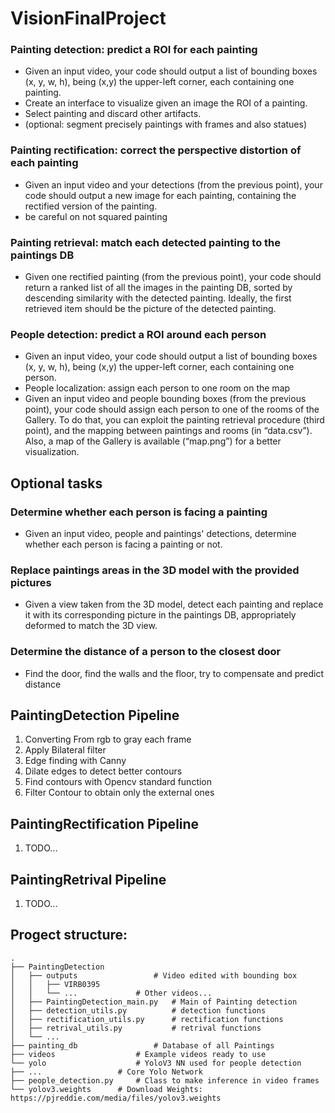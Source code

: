 # VisionFinalProject
### Painting detection: predict a ROI for each painting
- Given an input video, your code should output a list of bounding boxes (x, y, w, h), being (x,y) the upper-left corner, each containing one painting.
- Create an interface to visualize given an image the ROI of a painting.
- Select painting and discard other artifacts.
- (optional: segment precisely paintings with frames and also statues)
### Painting rectification: correct the perspective distortion of each painting
- Given an input video and your detections (from the previous point), your code should output a new image for each painting, containing the rectified version of the painting.
- be careful on not squared painting
### Painting retrieval: match each detected painting to the paintings DB
- Given one rectified painting (from the previous point), your code should return a ranked list of all the images in the painting DB, sorted by descending similarity with the detected painting. Ideally, the first retrieved item should be the picture of the detected painting.
### People detection: predict a ROI around each person
- Given an input video, your code should output a list of bounding boxes (x, y, w, h), being (x,y) the upper-left corner, each containing one person. 
- People localization: assign each person to one room on the map
- Given an input video and people bounding boxes (from the previous point), your code should assign each person to one of the rooms of the Gallery. To do that, you can exploit the painting retrieval procedure (third point), and the mapping between paintings and rooms (in “data.csv”). Also, a map of the Gallery is available (“map.png”) for a better visualization.

## Optional tasks
### Determine whether each person is facing a painting
- Given an input video, people and paintings' detections, determine whether each person is facing a painting or not.
### Replace paintings areas in the 3D model with the provided pictures
- Given a view taken from the 3D model, detect each painting and replace it with its corresponding picture in the paintings DB, appropriately deformed to match the 3D view.
### Determine the distance of a person to the closest door
- Find the door, find the walls and the floor, try to compensate and predict distance

## PaintingDetection Pipeline
1. Converting From rgb to gray each frame
2. Apply Bilateral filter
3. Edge finding with Canny
4. Dilate edges to detect better contours
5. Find contours with Opencv standard function
6. Filter Contour to obtain only the external ones

## PaintingRectification Pipeline
1. TODO...

## PaintingRetrival Pipeline
1. TODO...

## Progect structure:
    .
    ├── PaintingDetection
    │   ├── outputs            		# Video edited with bounding box
    │   │   ├── VIRB0395
    │   │   └── ...	       		# Other videos...
    │   ├── PaintingDetection_main.py   # Main of Painting detection
    │   ├── detection_utils.py          # detection functions
    │   ├── rectification_utils.py      # rectification functions
    │   ├── retrival_utils.py         	# retrival functions
    │   └── ...
    ├── painting_db 	       		# Database of all Paintings
    ├── videos 	       			# Example videos ready to use
    └── yolo		       		# YoloV3 NN used for people detection
	├── ...            		# Core Yolo Network
	├── people_detection.py		# Class to make inference in video frames
	└── yolov3.weights		# Download Weights: https://pjreddie.com/media/files/yolov3.weights
